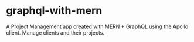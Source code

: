 # graphql-with-mern
A Project Management app created with MERN + GraphQL using the Apollo client. Manage clients and their projects.
